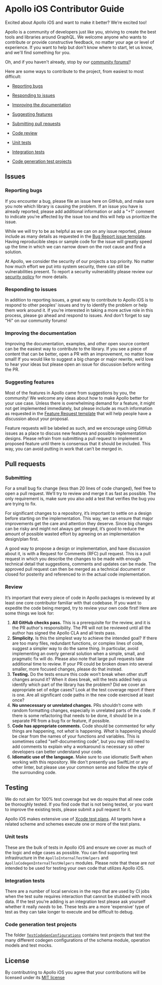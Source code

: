 # Apollo iOS Contributor Guide

Excited about Apollo iOS and want to make it better? We’re excited too!

Apollo is a community of developers just like you, striving to create the best tools and libraries around GraphQL. We welcome anyone who wants to contribute or provide constructive feedback, no matter your age or level of experience. If you want to help but don't know where to start, let us know, and we'll find something for you.

Oh, and if you haven't already, stop by our [community forums!](https://community.apollographql.com)!

Here are some ways to contribute to the project, from easiest to most difficult:

* [Reporting bugs](#reporting-bugs)
* [Responding to issues](#responding-to-issues)
* [Improving the documentation](#improving-the-documentation)
* [Suggesting features](#suggesting-features)

* [Submitting pull requests](#pull-requests)
* [Code review](#review)

* [Unit tests](#unit-tests)
* [Integration tests](#integration-tests)
* [Code generation test projects](#code-generation-test-projects)

## Issues

### Reporting bugs

If you encounter a bug, please file an issue here on GitHub, and make sure you note which library is causing the problem. If an issue you have is already reported, please add additional information or add a "+1" comment to indicate you're affected by the issue too and this will help us prioritize the issue.

While we will try to be as helpful as we can on any issue reported, please include as many details as requested in the [Bug Report issue template](https://github.com/apollographql/apollo-ios/issues/new?assignees=&labels=bug%2Cneeds+investigation&projects=&template=bug_report.yaml). Having reproducible steps or sample code for the issue will greatly speed up the time in which we can narrow down on the root cause and find a solution.

At Apollo, we consider the security of our projects a top priority. No matter how much effort we put into system security, there can still be vulnerabilities present. To report a security vulnerability please review our [security policy](https://github.com/apollographql/apollo-ios/security/policy) for more details.

### Responding to issues

In addition to reporting issues, a great way to contribute to Apollo iOS is to respond to other peoples' issues and try to identify the problem or help them work around it. If you’re interested in taking a more active role in this process, please go ahead and respond to issues. And don't forget to say "Hi" on our community forums!

### Improving the documentation

Improving the documentation, examples, and other open source content can be the easiest way to contribute to the library. If you see a piece of content that can be better, open a PR with an improvement, no matter how small! If you would like to suggest a big change or major rewrite, we’d love to hear your ideas but please open an issue for discussion before writing the PR.

### Suggesting features

Most of the features in Apollo came from suggestions by you, the community! We welcome any ideas about how to make Apollo better for your use case. Unless there is overwhelming demand for a feature, it might not get implemented immediately, but please include as much information as requested in the [Feature Request template](https://github.com/apollographql/apollo-ios/issues/new?assignees=&labels=feature&projects=&template=feature_request.yaml) that will help people have a discussion about your proposal.

Feature requests will be labeled as such, and we encourage using GitHub issues as a place to discuss new features and possible implementation designs. Please refrain from submitting a pull request to implement a proposed feature until there is consensus that it should be included. This way, you can avoid putting in work that can’t be merged in.

## Pull requests

### Submitting

For a small bug fix change (less than 20 lines of code changed), feel free to open a pull request. We’ll try to review and merge it as fast as possible. The only requirement is, make sure you also add a test that verifies the bug you are trying to fix.

For significant changes to a repository, it’s important to settle on a design before starting on the implementation. This way, we can ensure that major improvements get the care and attention they deserve. Since big changes can be risky and might not always get merged, it’s good to reduce the amount of possible wasted effort by agreeing on an implementation design/plan first.

A good way to propose a design or implementation, and have discussion about it, is with a Request for Comments (RFC) pull request. This is a pull request in which you describe the changes to be made with enough technical detail that suggestions, comments and updates can be made. The approved pull request can then be merged as a technical document or closed for posterity and referenced to in the actual code implementation.

### Review

It’s important that every piece of code in Apollo packages is reviewed by at least one core contributor familiar with that codebase. If you want to expedite the code being merged, try to review your own code first! Here are some things we look for:

1. **All GitHub checks pass.** This is a prerequisite for the review, and it is the PR author's responsibility. The PR will not be reviewed until all the author has signed the Apollo CLA and all tests pass.
2. **Simplicity.** Is this the simplest way to achieve the intended goal? If there are too many files, redundant functions, or complex lines of code, suggest a simpler way to do the same thing. In particular, avoid implementing an overly general solution when a simple, small, and pragmatic fix will do. Please also note that large pull requests take additional time to review. If your PR could be broken down into several smaller, more focused changes, please do that instead.
3. **Testing.** Do the tests ensure this code won’t break when other stuff changes around it? When it does break, will the tests added help us identify which part of the library has the problem? Did we cover an appropriate set of edge cases? Look at the test coverage report if there is one. Are all significant code paths in the new code exercised at least once?
4. **No unnecessary or unrelated changes.** PRs shouldn’t come with random formatting changes, especially in unrelated parts of the code. If there is some refactoring that needs to be done, it should be in a separate PR from a bug fix or feature, if possible.
5. **Code has appropriate comments.** Code should be commented for *why* things are happening, not *what* is happening. *What* is happening should be clear from the names of your functions and variables. This is sometimes called "self-documenting code", but you may still need to add comments to explain why a workaround is necessary so other developers can better understand your code.
6. **Idiomatic use of the language.** Make sure to use idiomatic Swift when working with this repository. We don't presently use SwiftLint or any other linter, but please use your common sense and follow the style of the surrounding code.

## Testing

We do not aim for 100% test coverage but we do require that all new code be thoroughly tested. If you find code that is not being tested, or you want to improve the existing tests, please submit a pull request for it.

Apollo iOS makes extensive use of [Xcode test plans](https://developer.apple.com/documentation/xcode/organizing-tests-to-improve-feedback?changes=_8). All targets have a related scheme and schemes execute one or more of the test plans.

### Unit tests

These are the bulk of tests in Apollo iOS and ensure we cover as much of the logic and edge cases as possible. You can find supporting test infrastructure in the `ApolloInternalTestHelpers` and `ApolloCodegenInternalTestHelpers` modules. Please note that these are _not_ intended to be used for testing your own code that utilizes Apollo iOS.

### Integration tests

There are a number of local services in the repo that are used by CI jobs when the test suite requires interaction that cannot be stubbed with mock data. If the test you're adding is an integration test please ask yourself whether it really _needs_ to be. These tests are a more 'expensive' type of test as they can take longer to execute and be difficult to debug.

### Code generation test projects

The folder [`TestCodeGenConfigurations`](https://github.com/apollographql/apollo-ios/tree/main/Tests/TestCodeGenConfigurations) contains test projects that test the many different codegen configurations of the schema module, operation models and test mocks.

## License

By contributring to Apollo iOS you agree that your contributions will be licensed under its [MIT license](https://github.com/apollographql/apollo-ios/blob/main/LICENSE)
